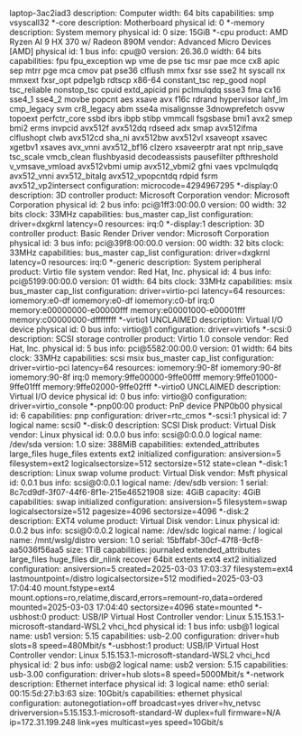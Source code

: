 laptop-3ac2iad3
    description: Computer
    width: 64 bits
    capabilities: smp vsyscall32
  *-core
       description: Motherboard
       physical id: 0
     *-memory
          description: System memory
          physical id: 0
          size: 15GiB
     *-cpu
          product: AMD Ryzen AI 9 HX 370 w/ Radeon 890M
          vendor: Advanced Micro Devices [AMD]
          physical id: 1
          bus info: cpu@0
          version: 26.36.0
          width: 64 bits
          capabilities: fpu fpu_exception wp vme de pse tsc msr pae mce cx8 apic sep mtrr pge mca cmov pat pse36 clflush mmx fxsr sse sse2 ht syscall nx mmxext fxsr_opt pdpe1gb rdtscp x86-64 constant_tsc rep_good nopl tsc_reliable nonstop_tsc cpuid extd_apicid pni pclmulqdq ssse3 fma cx16 sse4_1 sse4_2 movbe popcnt aes xsave avx f16c rdrand hypervisor lahf_lm cmp_legacy svm cr8_legacy abm sse4a misalignsse 3dnowprefetch osvw topoext perfctr_core ssbd ibrs ibpb stibp vmmcall fsgsbase bmi1 avx2 smep bmi2 erms invpcid avx512f avx512dq rdseed adx smap avx512ifma clflushopt clwb avx512cd sha_ni avx512bw avx512vl xsaveopt xsavec xgetbv1 xsaves avx_vnni avx512_bf16 clzero xsaveerptr arat npt nrip_save tsc_scale vmcb_clean flushbyasid decodeassists pausefilter pfthreshold v_vmsave_vmload avx512vbmi umip avx512_vbmi2 gfni vaes vpclmulqdq avx512_vnni avx512_bitalg avx512_vpopcntdq rdpid fsrm avx512_vp2intersect
          configuration: microcode=4294967295
     *-display:0
          description: 3D controller
          product: Microsoft Corporation
          vendor: Microsoft Corporation
          physical id: 2
          bus info: pci@1ff3:00:00.0
          version: 00
          width: 32 bits
          clock: 33MHz
          capabilities: bus_master cap_list
          configuration: driver=dxgkrnl latency=0
          resources: irq:0
     *-display:1
          description: 3D controller
          product: Basic Render Driver
          vendor: Microsoft Corporation
          physical id: 3
          bus info: pci@39f8:00:00.0
          version: 00
          width: 32 bits
          clock: 33MHz
          capabilities: bus_master cap_list
          configuration: driver=dxgkrnl latency=0
          resources: irq:0
     *-generic
          description: System peripheral
          product: Virtio file system
          vendor: Red Hat, Inc.
          physical id: 4
          bus info: pci@5199:00:00.0
          version: 01
          width: 64 bits
          clock: 33MHz
          capabilities: msix bus_master cap_list
          configuration: driver=virtio-pci latency=64
          resources: iomemory:e0-df iomemory:e0-df iomemory:c0-bf irq:0 memory:e00000000-e00000fff memory:e00001000-e00001fff memory:c00000000-dffffffff
        *-virtio1 UNCLAIMED
             description: Virtual I/O device
             physical id: 0
             bus info: virtio@1
             configuration: driver=virtiofs
     *-scsi:0
          description: SCSI storage controller
          product: Virtio 1.0 console
          vendor: Red Hat, Inc.
          physical id: 5
          bus info: pci@5582:00:00.0
          version: 01
          width: 64 bits
          clock: 33MHz
          capabilities: scsi msix bus_master cap_list
          configuration: driver=virtio-pci latency=64
          resources: iomemory:90-8f iomemory:90-8f iomemory:90-8f irq:0 memory:9ffe00000-9ffe00fff memory:9ffe01000-9ffe01fff memory:9ffe02000-9ffe02fff
        *-virtio0 UNCLAIMED
             description: Virtual I/O device
             physical id: 0
             bus info: virtio@0
             configuration: driver=virtio_console
     *-pnp00:00
          product: PnP device PNP0b00
          physical id: 6
          capabilities: pnp
          configuration: driver=rtc_cmos
     *-scsi:1
          physical id: 7
          logical name: scsi0
        *-disk:0
             description: SCSI Disk
             product: Virtual Disk
             vendor: Linux
             physical id: 0.0.0
             bus info: scsi@0:0.0.0
             logical name: /dev/sda
             version: 1.0
             size: 388MiB
             capabilities: extended_attributes large_files huge_files extents ext2 initialized
             configuration: ansiversion=5 filesystem=ext2 logicalsectorsize=512 sectorsize=512 state=clean
        *-disk:1
             description: Linux swap volume
             product: Virtual Disk
             vendor: Msft
             physical id: 0.0.1
             bus info: scsi@0:0.0.1
             logical name: /dev/sdb
             version: 1
             serial: 8c7cd9df-3f07-44f6-8f1e-215e46521908
             size: 4GiB
             capacity: 4GiB
             capabilities: swap initialized
             configuration: ansiversion=5 filesystem=swap logicalsectorsize=512 pagesize=4096 sectorsize=4096
        *-disk:2
             description: EXT4 volume
             product: Virtual Disk
             vendor: Linux
             physical id: 0.0.2
             bus info: scsi@0:0.0.2
             logical name: /dev/sdc
             logical name: /
             logical name: /mnt/wslg/distro
             version: 1.0
             serial: 15bffabf-30cf-47f8-9cf8-aa5036f56aa5
             size: 1TiB
             capabilities: journaled extended_attributes large_files huge_files dir_nlink recover 64bit extents ext4 ext2 initialized
             configuration: ansiversion=5 created=2025-03-03 17:03:37 filesystem=ext4 lastmountpoint=/distro logicalsectorsize=512 modified=2025-03-03 17:04:40 mount.fstype=ext4 mount.options=ro,relatime,discard,errors=remount-ro,data=ordered mounted=2025-03-03 17:04:40 sectorsize=4096 state=mounted
  *-usbhost:0
       product: USB/IP Virtual Host Controller
       vendor: Linux 5.15.153.1-microsoft-standard-WSL2 vhci_hcd
       physical id: 1
       bus info: usb@1
       logical name: usb1
       version: 5.15
       capabilities: usb-2.00
       configuration: driver=hub slots=8 speed=480Mbit/s
  *-usbhost:1
       product: USB/IP Virtual Host Controller
       vendor: Linux 5.15.153.1-microsoft-standard-WSL2 vhci_hcd
       physical id: 2
       bus info: usb@2
       logical name: usb2
       version: 5.15
       capabilities: usb-3.00
       configuration: driver=hub slots=8 speed=5000Mbit/s
  *-network
       description: Ethernet interface
       physical id: 3
       logical name: eth0
       serial: 00:15:5d:27:b3:63
       size: 10Gbit/s
       capabilities: ethernet physical
       configuration: autonegotiation=off broadcast=yes driver=hv_netvsc driverversion=5.15.153.1-microsoft-standard-W duplex=full firmware=N/A ip=172.31.199.248 link=yes multicast=yes speed=10Gbit/s
